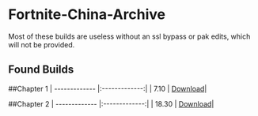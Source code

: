 # Fortnite-China-Archive
Most of these builds are useless without an ssl bypass or pak edits, which will not be provided.

## Found Builds

##Chapter 1
| ------------- |:-------------:|
|     7.10      | [Download](https://drive.google.com/file/d/1xAoICjEc0qVCARbh6v6xX1hq0b-yYjxU/view)|

##Chapter 2
| ------------- |:-------------:|
|     18.30     | [Download](https://onedrive.live.com/?authkey=%21AIWZgmez9KVNC%5FA&id=D8E6B765E05E3EC2%212744&cid=D8E6B765E05E3EC2&parId=root&parQt=sharedby&o=OneUp)|
